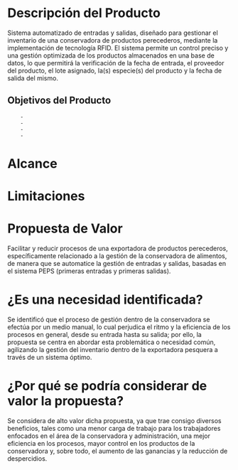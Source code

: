 # **Descripción del Producto**

Sistema automatizado de entradas y salidas, diseñado para gestionar el inventario de una conservadora de productos perecederos, mediante la implementación de tecnología RFID. El sistema permite un control preciso y una gestión optimizada de los productos almacenados en una base de datos, lo que permitirá la verificación de la fecha de entrada, el proveedor del producto, el lote asignado, la(s) especie(s) del producto y la fecha de salida del mismo.

## **Objetivos del Producto**
        -
        -
        -
        -

# **Alcance**



# **Limitaciones**


# **Propuesta de Valor**

Facilitar y reducir procesos de una exportadora de productos perecederos, específicamente relacionado a la gestión de la conservadora de alimentos, de manera que se automatice la gestión de entradas y salidas, basadas en el sistema PEPS (primeras entradas y primeras salidas).

# **¿Es una necesidad identificada?**

Se identificó que el proceso de gestión dentro de la conservadora se efectúa por un medio manual, lo cual perjudica el ritmo y la eficiencia de los procesos en general, desde su entrada hasta su salida; por ello, la propuesta se centra en abordar esta problemática o necesidad común, agilizando la gestión del inventario dentro de la exportadora pesquera a través de un sistema óptimo.


# **¿Por qué se podría considerar de valor la propuesta?**

Se considera de alto valor dicha propuesta, ya que trae consigo diversos beneficios, tales como una menor carga de trabajo para los trabajadores enfocados en el área de la conservadora y administración, una mejor eficiencia en los procesos, mayor control en los productos de la conservadora y, sobre todo, el aumento de las ganancias y la reducción de despercidios. 